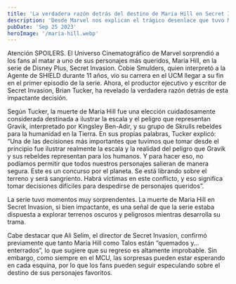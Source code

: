 ```yaml
---
title: 'La verdadera razón detrás del destino de Maria Hill en Secret Invasion'
description: 'Desde Marvel nos explican el trágico desenlace que tuvo Maria Hill (Cobie Smulders) en la serie de Disney Plus Secret Invasion.'
pubDate: 'Sep 25 2023'
heroImage: '/maria-hill.webp'
---
```


Atención SPOILERS. El Universo Cinematográfico de Marvel sorprendió a los fans al matar a uno de sus personajes más queridos, Maria Hill, en la serie de Disney Plus, Secret Invasion. Cobie Smulders, quien interpretó a la Agente de SHIELD durante 11 años, vio su carrera en el UCM llegar a su fin en el primer episodio de la serie. Ahora, el productor ejecutivo y escritor de Secret Invasion, Brian Tucker, ha revelado la verdadera razón detrás de esta impactante decisión.

Según Tucker, la muerte de Maria Hill fue una elección cuidadosamente considerada destinada a ilustrar la escala y el peligro que representan Gravik, interpretado por Kingsley Ben-Adir, y su grupo de Skrulls rebeldes para la humanidad en la Tierra. En sus propias palabras, Tucker explicó: “Una de las decisiones más importantes que tuvimos que tomar desde el principio fue ilustrar realmente la escala y la realidad del peligro que Gravik y sus rebeldes representan para los humanos. Y para hacer eso, no podíamos permitir que todos nuestros personajes salieran de manera segura. Este es un concurso por el planeta. Se está librando sobre el terreno y será sangriento. Habrá víctimas en este conflicto, y eso significa tomar decisiones difíciles para despedirse de personajes queridos”.

La serie tuvo momentos muy sorprendentes.
La muerte de Maria Hill en Secret Invasion, si bien impactante, es una señal de que la serie estaba dispuesta a explorar terrenos oscuros y peligrosos mientras desarrolla su trama.

Cabe destacar que Ali Selim, el director de Secret Invasion, confirmó previamente que tanto Maria Hill como Talos están “quemados y… enterrados”, lo que sugiere que su regreso es altamente improbable. Sin embargo, como siempre en el MCU, las sorpresas pueden estar esperando en cada esquina, por lo que los fans pueden seguir especulando sobre el destino de sus personajes favoritos.